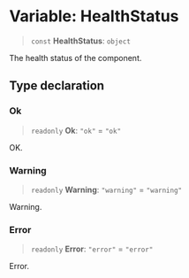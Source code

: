# Variable: HealthStatus

> `const` **HealthStatus**: `object`

The health status of the component.

## Type declaration

### Ok

> `readonly` **Ok**: `"ok"` = `"ok"`

OK.

### Warning

> `readonly` **Warning**: `"warning"` = `"warning"`

Warning.

### Error

> `readonly` **Error**: `"error"` = `"error"`

Error.
